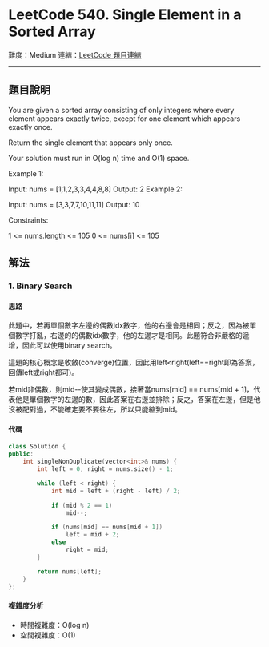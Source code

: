 # LeetCode 540. Single Element in a Sorted Array

難度：Medium
連結：[LeetCode 題目連結](https://leetcode.com/problems/single-element-in-a-sorted-array/description/)

---

## 題目說明
    
You are given a sorted array consisting of only integers where every element appears exactly twice, except for one element which appears exactly once.

Return the single element that appears only once.

Your solution must run in O(log n) time and O(1) space.

 

Example 1:

Input: nums = [1,1,2,3,3,4,4,8,8]
Output: 2
Example 2:

Input: nums = [3,3,7,7,10,11,11]
Output: 10
 

Constraints:

1 <= nums.length <= 105
0 <= nums[i] <= 105

## 解法
### 1. Binary Search
#### 思路

此題中，若再單個數字左邊的偶數idx數字，他的右邊會是相同；反之，因為被單個數字打亂，右邊的的偶數idx數字，他的左邊才是相同。此題符合非嚴格的遞增，因此可以使用binary search。

這題的核心概念是收斂(converge)位置，因此用left<right(left==right即為答案，回傳left或right都可)。

若mid非偶數，則mid--使其變成偶數，接著當nums[mid] == nums[mid + 1]，代表他是單個數字的左邊的數，因此答案在右邊並排除；反之，答案在左邊，但是他沒被配對過，不能確定要不要往左，所以只能縮到mid。

#### 代碼
```c++
class Solution {
public:
    int singleNonDuplicate(vector<int>& nums) {
        int left = 0, right = nums.size() - 1;

        while (left < right) {
            int mid = left + (right - left) / 2;

            if (mid % 2 == 1)
                mid--;

            if (nums[mid] == nums[mid + 1])
                left = mid + 2;
            else
                right = mid;
        }

        return nums[left];
    }
};
```

#### 複雜度分析

- 時間複雜度：O(log n)
- 空間複雜度：O(1)